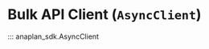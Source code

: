 # Bulk API Client (`AsyncClient`)

::: anaplan_sdk.AsyncClient

<style>
    [data-md-component="toc"] li:first-of-type{
        display:  none!important;
    }
</style>

